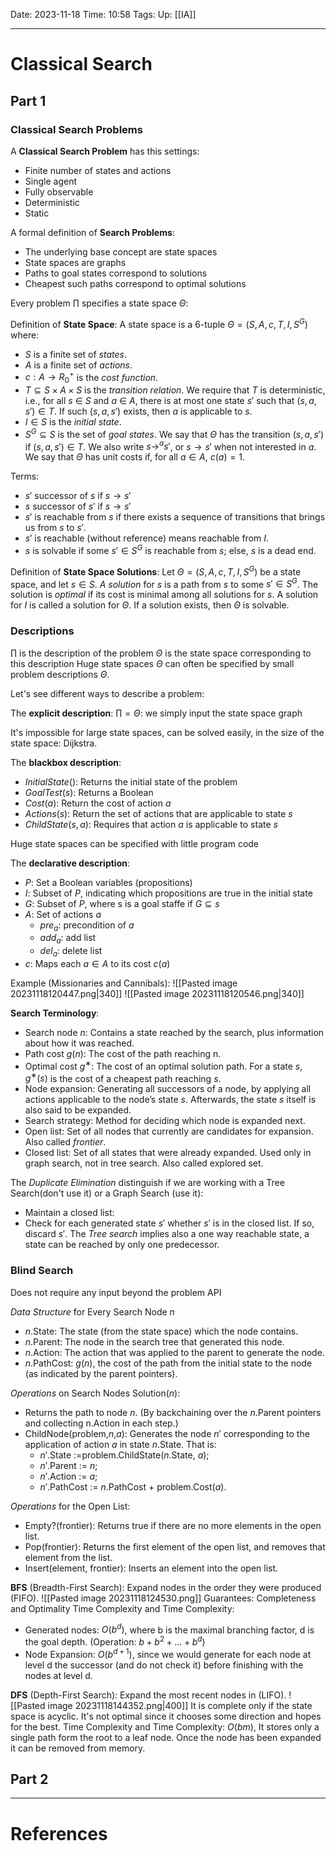 Date: 2023-11-18
Time: 10:58
Tags:
Up: [[IA]]

---
# Classical Search

## Part 1

### Classical Search Problems

A **Classical Search Problem** has this settings:
- Finite number of states and actions
- Single agent
- Fully observable
- Deterministic
- Static


A formal definition of **Search Problems**:
- The underlying base concept are state spaces
- State spaces are graphs
- Paths to goal states correspond to solutions
- Cheapest such paths correspond to optimal solutions

Every problem $\prod$ specifies a state space $\Theta$: 

Definition of **State Space**:
A state space is a 6-tuple $\Theta = (S, A, c, T, I, S^G)$ where: 
- $S$ is a finite set of *states*. 
- $A$ is a finite set of *actions*. 
- $c : A → R_0^+$ is the *cost function*. 
- $T \subseteq S × A × S$ is the *transition relation*. We require that $T$ is deterministic, i.e., for all $s$ ∈ $S$ and $a$ ∈ $A$, there is at most one state $s'$ such that $(s, a, s') \in T$. If such $(s, a, s')$ exists, then $a$ is applicable to $s$. 
- $I \in S$ is the *initial state*. 
- $S^G \subseteq S$ is the set of *goal states*. 
We say that $\Theta$ has the transition $(s, a, s')$ if $(s, a, s') \in T$. We also write  $s \rightarrow^a s'$, or $s \rightarrow s'$ when not interested in $a$. We say that $\Theta$ has unit costs if, for all $a \in A$, $c(a) = 1$.

Terms:
- $s'$ successor of $s$ if $s \rightarrow s'$
- $s$ successor of $s'$ if $s \rightarrow s'$
- $s'$ is reachable from $s$ if there exists a sequence of transitions that brings us from $s$ to $s'$.
- $s'$ is reachable (without reference) means reachable from $I$.
- $s$ is solvable if some $s' \in S^G$ is reachable from $s$; else, $s$ is a dead end.

Definition of **State Space Solutions**:
Let $\Theta = (S, A, c, T, I, S^G)$ be a state space, and let $s \in S$. $A$ *solution* for $s$ is a path from $s$ to some $s' \in S^G$. The solution is *optimal* if its cost is minimal among all solutions for $s$. A solution for $I$ is called a solution for $\Theta$. If a solution exists, then $\Theta$ is solvable.

### Descriptions

$\prod$ is the description of the problem
$\Theta$ is the state space corresponding to this description
Huge state spaces $\Theta$ can often be specified by small problem descriptions $\Theta$. 

Let's see different ways to describe a problem:

The **explicit description**:
$\prod = \Theta$: we simply input the state space graph

It's impossible for large state spaces, can be solved easily, in the size of the state space: Dijkstra.

The **blackbox description**:
- $InitialState()$: Returns the initial state of the problem
- $GoalTest(s)$: Returns a Boolean
- $Cost(a)$: Return the cost of action $a$
- $Actions(s)$: Return the set of actions that are applicable to state $s$
- $ChildState(s,a)$: Requires that action $a$ is applicable to state $s$

Huge state spaces can be specified with little program code

The **declarative description**:
- $P$: Set a Boolean variables (propositions)
- $I$: Subset of $P$, indicating which propositions are true in the initial state
- $G$: Subset of $P$, where s is a goal staffe if $G \subseteq s$
- $A$: Set of actions $a$
	- $pre_a$: precondition of $a$
	- $add_a$: add list
	- $del_a$: delete list
- $c$: Maps each $a \in A$ to its cost $c(a)$

Example (Missionaries and Cannibals):
![[Pasted image 20231118120447.png|340]]  ![[Pasted image 20231118120546.png|340]]

**Search Terminology**:
- Search node $n$: Contains a state reached by the search, plus information about how it was reached. 
- Path cost $g(n)$: The cost of the path reaching n. 
- Optimal cost $g^∗$: The cost of an optimal solution path. For a state $s$, $g^∗(s)$ is the cost of a cheapest path reaching $s$. 
- Node expansion: Generating all successors of a node, by applying all actions applicable to the node’s state $s$. Afterwards, the state $s$ itself is also said to be expanded. 
- Search strategy: Method for deciding which node is expanded next. 
- Open list: Set of all nodes that currently are candidates for expansion. Also called *frontier*. 
- Closed list: Set of all states that were already expanded. Used only in graph search, not in tree search. Also called explored set.

The *Duplicate Elimination* distinguish if we are working with a Tree Search(don't use it) or a Graph Search (use it):
- Maintain a closed list:
- Check for each generated state $s'$ whether $s'$ is in the closed list. If so, discard $s'$.
The *Tree search* implies also a one way reachable state, a state can be reached by only one predecessor.

### Blind Search

Does not require any input beyond the problem API

*Data Structure* for Every Search Node $n$ 
- $n$.State: The state (from the state space) which the node contains. 
- $n$.Parent: The node in the search tree that generated this node. 
- $n$.Action: The action that was applied to the parent to generate the node. 
- $n$.PathCost: $g(n)$, the cost of the path from the initial state to the node (as indicated by the parent pointers).

*Operations* on Search Nodes Solution($n$): 
- Returns the path to node $n$. (By backchaining over the $n$.Parent pointers and collecting n.Action in each step.) 
- ChildNode(problem,$n$,$a$): Generates the node $n'$ corresponding to the application of action $a$ in state $n$.State. That is: 
	- $n'$.State $:=$problem.ChildState($n$.State, $a$); 
	- $n'$.Parent $:=$ $n$; 
	- $n'$.Action $:=$ $a$; 
	- $n'$.PathCost $:=$ $n$.PathCost + problem.Cost($a$).

*Operations* for the Open List:
- Empty?(frontier): Returns true if there are no more elements in the open list. 
- Pop(frontier): Returns the first element of the open list, and removes that element from the list. 
- Insert(element, frontier): Inserts an element into the open list.

**BFS** (Breadth-First Search):
Expand nodes in the order they were produced (FIFO).
![[Pasted image 20231118124530.png]]
Guarantees: Completeness and Optimality
Time Complexity and Time Complexity: 
- Generated nodes: $O(b^d)$, where b is the maximal branching factor, d is the goal depth. (Operation: $b+b^2+\dots+b^d$)
- Node Expansion: $O(b^{d+1})$, since we would generate for each node at level d the successor (and do not check it) before finishing with the nodes at level d. 

**DFS** (Depth-First Search):
Expand the most recent nodes in (LIFO).
![[Pasted image 20231118144352.png|400]]
It is complete only if the state space is acyclic. It's not optimal since it chooses some direction and hopes for the best.
Time Complexity and Time Complexity:
	$O(bm)$,  It stores only a single path form the root to a leaf node. Once the node has been expanded it can be removed from memory.



## Part 2

---
# References
